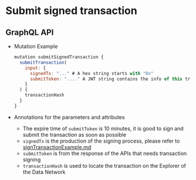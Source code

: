 # Submit signed transaction

## GraphQL API

- Mutation Example
  ```javascript
  mutation submitSignedTransaction {
    submitTransaction(
      input: {
        signedTx: "..." # A hex string starts with "0x"
        submitToken: "...." A JWT string contains the info of this transaction
      }
    ) {
      transactionHash
    }
  }
  ```

- Annotations for the parameters and attributes
  - The expire time of `submitToken` is 10 minutes, it is good to sign and submit the transaction as soon as possible
  - `signedTx` is the production of the signing process, please refer to [signTransactionExample.md](/Workshop/example/signTransactionExample.md)
  - `submitToken` is from the response of the APIs that needs transaction signing
  - `transactionHash` is used to locate the transaction on the Explorer of the Data Network
